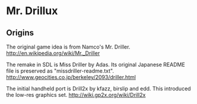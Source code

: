 Mr. Drillux
===========

Origins
-------

The original game idea is from Namco's Mr. Driller.
http://en.wikipedia.org/wiki/Mr._Driller

The remake in SDL is Miss Driller by Adas.
Its original Japanese README file is preserved as "missdriller-readme.txt".
http://www.geocities.co.jp/berkeley/2093/driller.html

The initial handheld port is Drill2x by kfazz, birslip and edd.
This introduced the low-res graphics set.
http://wiki.gp2x.org/wiki/Drill2x

